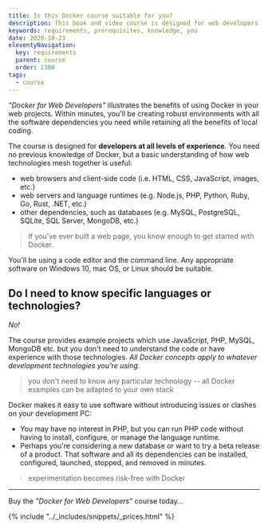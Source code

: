 ```yaml
---
title: Is this Docker course suitable for you?
description: This book and video course is designed for web developers with no previous knowledge of Docker.
keywords: requirements, prerequisites, knowledge, you
date: 2020-10-23
eleventyNavigation:
  key: requirements
  parent: course
  order: 2300
tags:
  - course
---
```


*"Docker for Web Developers"* illustrates the benefits of using Docker in your web projects. Within minutes, you'll be creating robust environments with all the software dependencies you need while retaining all the benefits of local coding.

The course is designed for **developers at all levels of experience**. You need no previous knowledge of Docker, but a basic understanding of how web technologies mesh together is useful:

* web browsers and client-side code (i.e. HTML, CSS, JavaScript, images, etc.)
* web servers and language runtimes (e.g. Node.js, PHP, Python, Ruby, Go, Rust, .NET, etc.)
* other dependencies, such as databases (e.g. MySQL, PostgreSQL, SQLite, SQL Server, MongoDB, etc.)

> If you've ever built a web page, you know enough to get started with Docker.

You'll be using a code editor and the command line. Any appropriate software on Windows 10, mac OS, or Linux should be suitable.


## Do I need to know specific languages or technologies?

*No!*

The course provides example projects which use JavaScript, PHP, MySQL, MongoDB etc. but you don't need to understand the code or have experience with those technologies. *All Docker concepts apply to whatever development technologies you're using*.

> you don't need to know any particular technology -- all Docker examples can be adapted to your own stack

Docker makes it easy to use software without introducing issues or clashes on your development PC:

* You may have no interest in PHP, but you can run PHP code without having to install, configure, or manage the language runtime.
* Perhaps you're considering a new database or want to try a beta release of a product. That software and all its dependencies can be installed, configured, launched, stopped, and removed in minutes.

> experimentation becomes risk-free with Docker

---

Buy the *"Docker for Web Developers"* course today&hellip;

{% include "../_includes/snippets/_prices.html" %}
